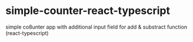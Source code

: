 # simple-counter-react-typescript
simple co8unter app with additional input field for add &amp; substract function (react-typescript)
